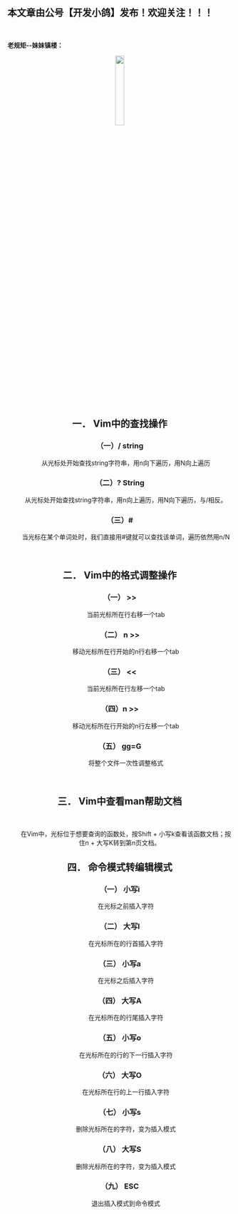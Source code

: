 ﻿## 本文章由公号【开发小鸽】发布！欢迎关注！！！
<br>

**老规矩--妹妹镇楼：**
<center>
<img src="https://img-blog.csdnimg.cn/20200721223424816.JPG"   width="20%">


## 一．	Vim中的查找操作
### （一）/ string
&nbsp;  &nbsp;  &nbsp;  &nbsp;从光标处开始查找string字符串，用n向下遍历，用N向上遍历
<br>

### （二）? String
&nbsp;  &nbsp;  &nbsp;  &nbsp;从光标处开始查找string字符串，用n向上遍历，用N向下遍历，与/相反。
<br>

### （三）#
&nbsp;  &nbsp;  &nbsp;  &nbsp;当光标在某个单词处时，我们直接用#键就可以查找该单词，遍历依然用n/N

<br>

## 二．	Vim中的格式调整操作
### （一）	>>
&nbsp;  &nbsp;  &nbsp;  &nbsp;当前光标所在行右移一个tab
<br>

### （二）	n >>
&nbsp;  &nbsp;  &nbsp;  &nbsp;移动光标所在行开始的n行右移一个tab
<br>

### （三） <<
&nbsp;  &nbsp;  &nbsp;  &nbsp;当前光标所在行左移一个tab
<br>

### （四）n >>
&nbsp;  &nbsp;  &nbsp;  &nbsp;移动光标所在行开始的n行左移一个tab
<br>

### （五） gg=G
&nbsp;  &nbsp;  &nbsp;  &nbsp;将整个文件一次性调整格式

<br>

## 三．	Vim中查看man帮助文档
<br>

&nbsp;  &nbsp;  &nbsp;  &nbsp;在Vim中，光标位于想要查询的函数处，按Shift + 小写k查看该函数文档；按住n + 大写K转到第n页文档。
<br>

## 四．	命令模式转编辑模式
### （一）	小写i
&nbsp;  &nbsp;  &nbsp;  &nbsp;在光标之前插入字符
<br>

### （二）	大写I
&nbsp;  &nbsp;  &nbsp;  &nbsp;在光标所在的行首插入字符
<br>

### （三）	小写a
&nbsp;  &nbsp;  &nbsp;  &nbsp;在光标之后插入字符
<br>

### （四）	大写A
&nbsp;  &nbsp;  &nbsp;  &nbsp;在光标所在的行尾插入字符
<br>

### （五）	小写o
&nbsp;  &nbsp;  &nbsp;  &nbsp;在光标所在的行的下一行插入字符
<br>

### （六）	大写O
&nbsp;  &nbsp;  &nbsp;  &nbsp;在光标所在行的上一行插入字符
<br>

### （七）	小写s
&nbsp;  &nbsp;  &nbsp;  &nbsp;删除光标所在的字符，变为插入模式
<br>

### （八）	大写S
&nbsp;  &nbsp;  &nbsp;  &nbsp;删除光标所在的字符，变为插入模式
<br>

### （九）	ESC
&nbsp;  &nbsp;  &nbsp;  &nbsp;退出插入模式到命令模式



